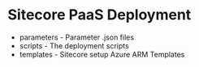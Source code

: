 # Sitecore PaaS Deployment

* parameters - Parameter .json files
* scripts - The deployment scripts
* templates - Sitecore setup Azure ARM Templates
